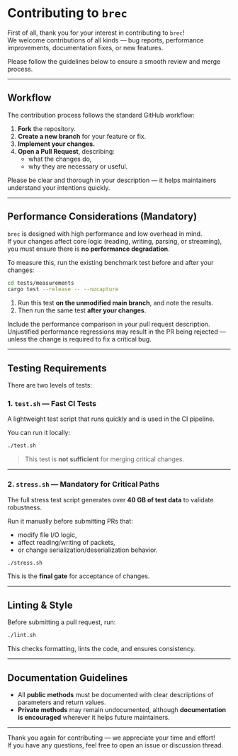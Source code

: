 # Contributing to `brec`

First of all, thank you for your interest in contributing to `brec`!  
We welcome contributions of all kinds — bug reports, performance improvements, documentation fixes, or new features.

Please follow the guidelines below to ensure a smooth review and merge process.

---

## Workflow

The contribution process follows the standard GitHub workflow:

1. **Fork** the repository.
2. **Create a new branch** for your feature or fix.
3. **Implement your changes.**
4. **Open a Pull Request**, describing:
   - what the changes do,
   - why they are necessary or useful.

Please be clear and thorough in your description — it helps maintainers understand your intentions quickly.

---

## Performance Considerations (Mandatory)

`brec` is designed with high performance and low overhead in mind.  
If your changes affect core logic (reading, writing, parsing, or streaming), you must ensure there is **no performance degradation**.

To measure this, run the existing benchmark test before and after your changes:

```bash
cd tests/measurements
cargo test --release -- --nocapture
```

1. Run this test **on the unmodified main branch**, and note the results.
2. Then run the same test **after your changes**.

Include the performance comparison in your pull request description.  
Unjustified performance regressions may result in the PR being rejected — unless the change is required to fix a critical bug.

---

## Testing Requirements

There are two levels of tests:

### 1. `test.sh` — Fast CI Tests

A lightweight test script that runs quickly and is used in the CI pipeline.

You can run it locally:

```bash
./test.sh
```

> This test is **not sufficient** for merging critical changes.

---

### 2. `stress.sh` — Mandatory for Critical Paths

The full stress test script generates over **40 GB of test data** to validate robustness.

Run it manually before submitting PRs that:
- modify file I/O logic,
- affect reading/writing of packets,
- or change serialization/deserialization behavior.

```bash
./stress.sh
```

This is the **final gate** for acceptance of changes.

---

## Linting & Style

Before submitting a pull request, run:

```bash
./lint.sh
```

This checks formatting, lints the code, and ensures consistency.

---

## Documentation Guidelines

- All **public methods** must be documented with clear descriptions of parameters and return values.
- **Private methods** may remain undocumented, although **documentation is encouraged** wherever it helps future maintainers.

---

Thank you again for contributing — we appreciate your time and effort!  
If you have any questions, feel free to open an issue or discussion thread.
